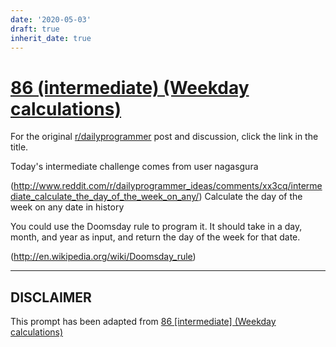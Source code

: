 ```yaml
---
date: '2020-05-03'
draft: true
inherit_date: true
---
```


# [86 (intermediate) (Weekday calculations)](https://www.reddit.com/r/dailyprogrammer/comments/xx97s/882012_challenge_86_intermediate_weekday/)

For the original [r/dailyprogrammer](https://www.reddit.com/r/dailyprogrammer/) post and discussion, click the link in the title.

Today's intermediate challenge comes from user nagasgura

(http://www.reddit.com/r/dailyprogrammer_ideas/comments/xx3cq/intermediate_calculate_the_day_of_the_week_on_any/)
Calculate the day of the week on any date in history

You could use the Doomsday rule to program it. It should take in a day, month, and year as input, and return the day of the week for that date.

(http://en.wikipedia.org/wiki/Doomsday_rule)

----
## **DISCLAIMER**
This prompt has been adapted from [86 [intermediate] (Weekday calculations)](https://www.reddit.com/r/dailyprogrammer/comments/xx97s/882012_challenge_86_intermediate_weekday/
)
